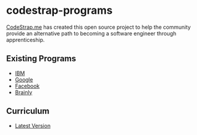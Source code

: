 # codestrap-programs
[CodeStrap.me](https://staging.codestrap.me) has created this open source project to help the community provide an alternative path
to becoming a software engineer through apprenticeship.

## Existing Programs
- [IBM](./apprenticeships/programs.md#ibm)
- [Google](./apprenticeships/programs.md#google)
- [Facebook](./apprenticeships/programs.md#facebook)
- [Brainly](./apprenticeships/programs.md#brainly)

## Curriculum
- [Latest Version](./apprenticeships/curriculum.md)

